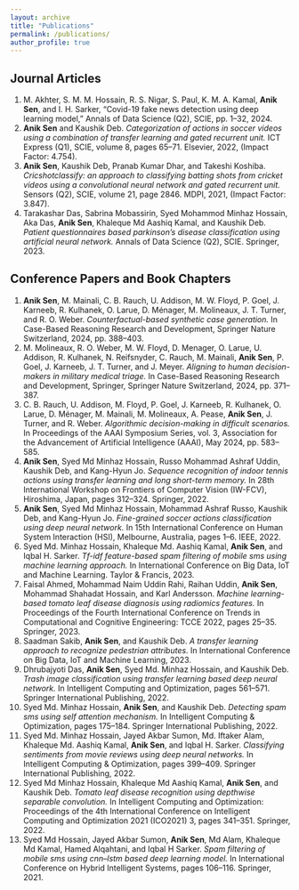 ```yaml
---
layout: archive
title: "Publications"
permalink: /publications/
author_profile: true
---
```


## Journal Articles
1. M. Akhter, S. M. M. Hossain, R. S. Nigar, S. Paul, K. M. A. Kamal, **Anik Sen**, and I. H. Sarker, “Covid-19 fake news detection using deep learning model,” Annals of Data Science (Q2), SCIE, pp. 1–32, 2024.
2. **Anik Sen** and Kaushik Deb. _Categorization of actions in soccer videos using a combination of transfer learning and gated recurrent unit._ ICT Express (Q1), SCIE, volume 8, pages 65–71. Elsevier, 2022, (Impact Factor: 4.754).
3. **Anik Sen**, Kaushik Deb, Pranab Kumar Dhar, and Takeshi Koshiba. _Cricshotclassify: an approach to classifying batting shots from cricket videos using a convolutional neural network and gated recurrent unit._ Sensors (Q2), SCIE, volume 21, page 2846. MDPI, 2021, (Impact Factor: 3.847). 
4. Tarakashar Das, Sabrina Mobassirin, Syed Mohammod Minhaz Hossain, Aka Das, **Anik Sen**, Khaleque Md Aashiq Kamal, and Kaushik Deb. _Patient questionnaires based parkinson’s disease classification using artificial neural network._ Annals of Data Science (Q2), SCIE. Springer, 2023.

## Conference Papers and Book Chapters
1. **Anik Sen**, M. Mainali, C. B. Rauch, U. Addison, M. W. Floyd, P. Goel, J. Karneeb, R. Kulhanek, O. Larue, D. Ménager, M. Molineaux, J. T. Turner, and R. O. Weber. _Counterfactual-based synthetic case generation._ In Case-Based Reasoning Research and Development, Springer Nature Switzerland, 2024, pp. 388–403.
2. M. Molineaux, R. O. Weber, M. W. Floyd, D. Menager, O. Larue, U. Addison, R. Kulhanek, N. Reifsnyder, C. Rauch, M. Mainali, **Anik Sen**, P. Goel, J. Karneeb, J. T. Turner, and J. Meyer. _Aligning to human decision-makers in military medical triage._ In Case-Based Reasoning Research and Development, Springer, Springer Nature Switzerland, 2024, pp. 371–387.
3. C. B. Rauch, U. Addison, M. Floyd, P. Goel, J. Karneeb, R. Kulhanek, O. Larue, D. Ménager, M. Mainali, M. Molineaux, A. Pease, **Anik Sen**, J. Turner, and R. Weber. _Algorithmic decision-making in difficult scenarios._ In Proceedings of the AAAI Symposium Series, vol. 3, Association for the Advancement of Artificial Intelligence (AAAI), May 2024, pp. 583–585.
4. **Anik Sen**, Syed Md Minhaz Hossain, Russo Mohammad Ashraf Uddin, Kaushik Deb, and Kang-Hyun Jo. _Sequence recognition of indoor tennis actions using transfer learning and long short-term memory._ In 28th International Workshop on Frontiers of Computer Vision (IW-FCV), Hiroshima, Japan, pages 312–324. Springer, 2022.  
5. **Anik Sen**, Syed Md Minhaz Hossain, Mohammad Ashraf Russo, Kaushik Deb, and Kang-Hyun Jo. _Fine-grained soccer actions classification using deep neural network._ In 15th International Conference on Human System Interaction (HSI), Melbourne, Australia, pages 1–6. IEEE, 2022. 
6. Syed Md. Minhaz Hossain, Khaleque Md. Aashiq Kamal, **Anik Sen**, and Iqbal H. Sarker. _Tf-idf feature-based spam filtering of mobile sms using machine learning approach._ In International Conference on Big Data, IoT and Machine Learning. Taylor & Francis, 2023. 
7. Faisal Ahmed, Mohammad Naim Uddin Rahi, Raihan Uddin, **Anik Sen**, Mohammad Shahadat Hossain, and Karl Andersson. _Machine learning-based tomato leaf disease diagnosis using radiomics features._ In Proceedings of the Fourth International Conference on Trends in Computational and Cognitive Engineering: TCCE 2022, pages 25–35. Springer, 2023. 
8. Saadman Sakib, **Anik Sen**, and Kaushik Deb. _A transfer learning approach to recognize pedestrian attributes._ In International Conference on Big Data, IoT and Machine Learning, 2023.
9. Dhrubajyoti Das, **Anik Sen**, Syed Md. Minhaz Hossain, and Kaushik Deb. _Trash image classification using transfer learning based deep neural network._ In Intelligent Computing and Optimization, pages 561–571. Springer International Publishing, 2022.
10. Syed Md. Minhaz Hossain, **Anik Sen**, and Kaushik Deb. _Detecting spam sms using self attention mechanism._ In Intelligent Computing & Optimization, pages 175–184.
Springer International Publishing, 2022.
11. Syed Md. Minhaz Hossain, Jayed Akbar Sumon, Md. Iftaker Alam, Khaleque Md. Aashiq Kamal, **Anik Sen**, and Iqbal H. Sarker. _Classifying sentiments from movie reviews using deep neural networks._ In Intelligent Computing & Optimization, pages 399–409. Springer International Publishing, 2022.
12. Syed Md Minhaz Hossain, Khaleque Md Aashiq Kamal, **Anik Sen**, and Kaushik Deb. _Tomato leaf disease recognition using depthwise separable convolution._ In Intelligent Computing and Optimization: Proceedings of the 4th International Conference on Intelligent Computing and Optimization 2021 (ICO2021) 3, pages 341–351. Springer, 2022.
13. Syed Md Hossain, Jayed Akbar Sumon, **Anik Sen**, Md Alam, Khaleque Md Kamal, Hamed Alqahtani, and Iqbal H Sarker. _Spam filtering of mobile sms using cnn–lstm
based deep learning model._ In International Conference on Hybrid Intelligent Systems, pages 106–116. Springer, 2021.
